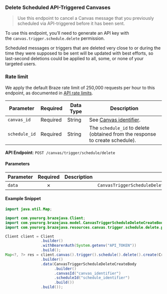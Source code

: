 
### Delete Scheduled API-Triggered Canvases <a name="create"></a>

> Use this endpoint to cancel a Canvas message that you previously scheduled via API-triggered before it has been sent. 
  

To use this endpoint, you’ll need to generate an API key with the `canvas.trigger.schedule.delete` permission.

Scheduled messages or triggers that are deleted very close to or during the time they were supposed to be sent will be updated with best efforts, so last-second deletions could be applied to all, some, or none of your targeted users.

### Rate limit

We apply the default Braze rate limit of 250,000 requests per hour to this endpoint, as documented in [API rate limits](https://www.braze.com/docs/api/api_limits/).

| Parameter | Required | Data Type | Description |
| --- | --- | --- | --- |
| `canvas_id` | Required | String | See [Canvas identifier](https://braze.com/docs/api/identifier_types/). |
| `schedule_id` | Required | String | The `schedule_id` to delete (obtained from the response to create schedule). |

**API Endpoint**: `POST /canvas/trigger/schedule/delete`

#### Parameters

| Parameter | Required | Description | Example |
|-----------|:--------:|-------------|--------|
| `data` | ✗ |  | `CanvasTriggerScheduleDeleteCreateBody.builder().canvasId("canvas_identifier").scheduleId("schedule_identifier").build()` |

#### Example Snippet

```java
import java.util.Map;

import com.yourorg.brazejava.Client;
import com.yourorg.brazejava.model.CanvasTriggerScheduleDeleteCreateBody;
import com.yourorg.brazejava.resources.canvas.trigger.schedule.delete.params.CreateRequest;

Client client = Client
                .builder()
                .withBearerAuth(System.getenv("API_TOKEN"))
                .build();
Map<?, ?> res = client.canvas().trigger().schedule().delete().create(CreateRequest
                .builder()
                .data(CanvasTriggerScheduleDeleteCreateBody
                      .builder()
                      .canvasId("canvas_identifier")
                      .scheduleId("schedule_identifier")
                      .build())
                .build());
```
